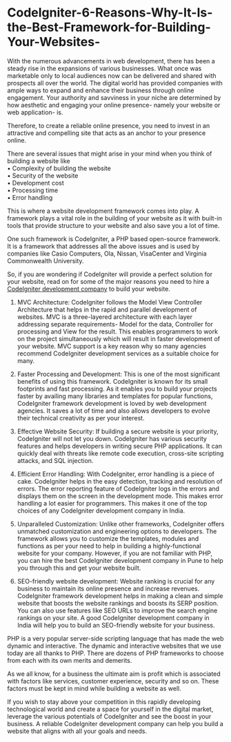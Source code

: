 # CodeIgniter-6-Reasons-Why-It-Is-the-Best-Framework-for-Building-Your-Websites-
With the numerous advancements in web development, there has been a steady rise in the expansions of various businesses. What once was marketable only to local audiences now can be delivered and shared with prospects all over the world. The digital world has provided companies with ample ways to expand and enhance their business through online engagement. Your authority and savviness in your niche are determined by how aesthetic and engaging your online presence- namely your website or web application- is. <br>

Therefore, to create a reliable online presence, you need to invest in an attractive and compelling site that acts as an anchor to your presence online. <br>

There are several issues that might arise in your mind when you think of building a website like <br>
• Complexity of building the website <br>
•	Security of the website <br>
•	Development cost <br>
•	Processing time <br>
•	Error handling <br>

This is where a website development framework comes into play. A framework plays a vital role in the building of your website as it with built-in tools that provide structure to your website and also save you a lot of time. <br>

One such framework is CodeIgniter, a PHP based open-source framework. It is a framework that addresses all the above issues and is used by companies like Casio Computers, Ola, Nissan, VisaCenter and Virginia Commonwealth University. <br>

So, if you are wondering if CodeIgniter will provide a perfect solution for your website, read on for some of the major reasons you need to hire a <a href="https://www.hatsoffdigital.com/service/development/php/codeigniter.php">CodeIgniter development company</a> to build your website. <br>

1. MVC Architecture: CodeIgniter follows the Model View Controller Architecture that helps in the rapid and parallel development of websites. MVC is a three-layered architecture with each layer addressing separate requirements- Model for the data, Controller for processing and View for the result. This enables programmers to work on the project simultaneously which will result in faster development of your website. MVC support is a key reason why so many agencies recommend CodeIgniter development services as a suitable choice for many. <br>

2. Faster Processing and Development: This is one of the most significant benefits of using this framework. CodeIgniter is known for its small footprints and fast processing. As it enables you to build your projects faster by availing many libraries and templates for popular functions, CodeIgniter framework development is loved by web development agencies. It saves a lot of time and also allows developers to evolve their technical creativity as per your interest. <br>

3. Effective Website Security: If building a secure website is your priority, CodeIgniter will not let you down. CodeIgniter has various security features and helps developers in writing secure PHP applications. It can quickly deal with threats like remote code execution, cross-site scripting attacks, and SQL injection. <br>

4. Efficient Error Handling: With CodeIgniter, error handling is a piece of cake. CodeIgniter helps in the easy detection, tracking and resolution of errors.  The error reporting feature of CodeIgniter logs in the errors and displays them on the screen in the development mode. This makes error handling a lot easier for programmers. This makes it one of the top choices of any CodeIgniter development company in India. <br>

5. Unparalleled Customization: Unlike other frameworks, CodeIgniter offers unmatched customization and engineering options to developers. The framework allows you to customize the templates, modules and functions as per your need to help in building a highly-functional website for your company. However, if you are not familiar with PHP, you can hire the best CodeIgniter development company in Pune to help you through this and get your website built. <br>

6. SEO-friendly website development: Website ranking is crucial for any business to maintain its online presence and increase revenues. CodeIgniter framework development helps in making a clean and simple website that boosts the website rankings and boosts its SERP position.  You can also use features like SEO URLs to improve the search engine rankings on your site. A good CodeIgniter development company in India will help you to build an SEO-friendly website for your business. <br>

PHP is a very popular server-side scripting language that has made the web dynamic and interactive. The dynamic and interactive websites that we use today are all thanks to PHP. There are dozens of PHP frameworks to choose from each with its own merits and demerits. <br> 

As we all know, for a business the ultimate aim is profit which is associated with factors like services, customer experience, security and so on. These factors must be kept in mind while building a website as well. <br>

If you wish to stay above your competition in this rapidly developing technological world and create a space for yourself in the digital market, leverage the various potentials of CodeIgniter and see the boost in your business. A reliable CodeIgniter development company can help you build a website that aligns with all your goals and needs. <br>
